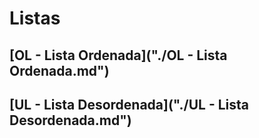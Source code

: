 # Listas

## [OL - Lista Ordenada]("./OL - Lista Ordenada.md")

## [UL - Lista Desordenada]("./UL - Lista Desordenada.md")